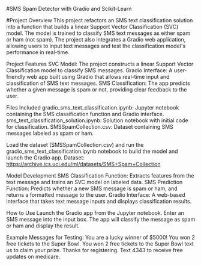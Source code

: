 #SMS Spam Detector with Gradio and Scikit-Learn

#Project Overview
This project refactors an SMS text classification solution into a function that builds a linear Support Vector Classification (SVC) model. The model is trained to classify SMS text messages as either spam or ham (not spam). The project also integrates a Gradio web application, allowing users to input text messages and test the classification model's performance in real-time.

Project Features
SVC Model: The project constructs a linear Support Vector Classification model to classify SMS messages.
Gradio Interface: A user-friendly web app built using Gradio that allows real-time input and classification of SMS text messages.
SMS Classification: The app predicts whether a given message is spam or not, providing clear feedback to the user.

Files Included
gradio_sms_text_classification.ipynb: Jupyter notebook containing the SMS classification function and Gradio interface.
sms_text_classification_solution.ipynb: Solution notebook with initial code for classification.
SMSSpamCollection.csv: Dataset containing SMS messages labeled as spam or ham.

Load the dataset (SMSSpamCollection.csv) and run the gradio_sms_text_classification.ipynb notebook to build the model and launch the Gradio app. Dataset: https://archive.ics.uci.edu/ml/datasets/SMS+Spam+Collection

Model Development
SMS Classification Function: Extracts features from the text message and trains an SVC model on labeled data.
SMS Prediction Function: Predicts whether a new SMS message is spam or ham, and returns a formatted message to the user.
Gradio Interface: A web-based interface that takes text message inputs and displays classification results.

How to Use
Launch the Gradio app from the Jupyter notebook.
Enter an SMS message into the input box.
The app will classify the message as spam or ham and display the result.

Example Messages for Testing:
You are a lucky winner of $5000!
You won 2 free tickets to the Super Bowl.
You won 2 free tickets to the Super Bowl text us to claim your prize.
Thanks for registering. Text 4343 to receive free updates on medicare.
